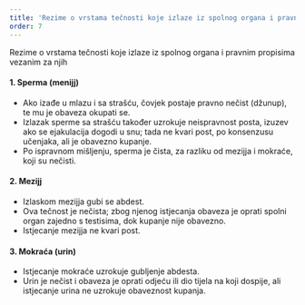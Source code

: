 ```yaml
---
title: 'Rezime o vrstama tečnosti koje izlaze iz spolnog organa i pravnim propisima vezanim za njih'
order: 7
---
```


Rezime o vrstama tečnosti koje izlaze iz spolnog organa i
pravnim propisima vezanim za njih

#### 1. Sperma (menijj)

- Ako izađe u mlazu i sa strašću, čovjek postaje pravno
  nečist (džunup), te mu je obaveza okupati se.
- Izlazak sperme sa strašću također uzrokuje neispravnost posta, izuzev ako se ejakulacija dogodi u snu;
  tada ne kvari post, po konsenzusu učenjaka, ali je
  obavezno kupanje.
- Po ispravnom mišljenju, sperma je čista, za razliku
  od mezijja i mokraće, koji su nečisti.

#### 2. Mezijj

- Izlaskom mezijja gubi se abdest.
- Ova tečnost je nečista; zbog njenog istjecanja obaveza je oprati spolni organ zajedno s testisima, dok
  kupanje nije obavezno.
- Istjecanje mezijja ne kvari post.

#### 3. Mokraća (urin)

- Istjecanje mokraće uzrokuje gubljenje abdesta.
- Urin je nečist i obaveza je oprati odjeću ili dio tijela
  na koji dospije, ali istjecanje urina ne uzrokuje obaveznost kupanja.
